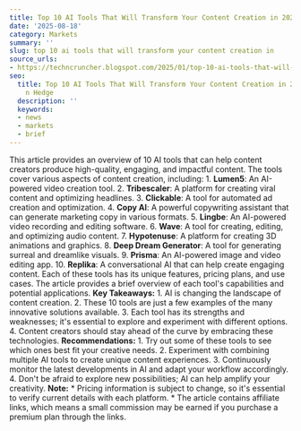 ```yaml
---
title: Top 10 AI Tools That Will Transform Your Content Creation in 2025
date: '2025-08-18'
category: Markets
summary: ''
slug: top 10 ai tools that will transform your content creation in
source_urls:
- https://techncruncher.blogspot.com/2025/01/top-10-ai-tools-that-will-transform.html
seo:
  title: Top 10 AI Tools That Will Transform Your Content Creation in 2025 | Hash
    n Hedge
  description: ''
  keywords:
  - news
  - markets
  - brief
---
```


This article provides an overview of 10 AI tools that can help content creators produce high-quality, engaging, and impactful content. The tools cover various aspects of content creation, including:  1. **Lumen5**: An AI-powered video creation tool. 2. **Tribescaler**: A platform for creating viral content and optimizing headlines. 3. **Clickable**: A tool for automated ad creation and optimization. 4. **Copy AI**: A powerful copywriting assistant that can generate marketing copy in various formats. 5. **Lingbe**: An AI-powered video recording and editing software. 6. **Wave**: A tool for creating, editing, and optimizing audio content. 7. **Hypotenuse**: A platform for creating 3D animations and graphics. 8. **Deep Dream Generator**: A tool for generating surreal and dreamlike visuals. 9. **Prisma**: An AI-powered image and video editing app. 10. **Replika**: A conversational AI that can help create engaging content.  Each of these tools has its unique features, pricing plans, and use cases. The article provides a brief overview of each tool's capabilities and potential applications.  **Key Takeaways:**  1. AI is changing the landscape of content creation. 2. These 10 tools are just a few examples of the many innovative solutions available. 3. Each tool has its strengths and weaknesses; it's essential to explore and experiment with different options. 4. Content creators should stay ahead of the curve by embracing these technologies.  **Recommendations:**  1. Try out some of these tools to see which ones best fit your creative needs. 2. Experiment with combining multiple AI tools to create unique content experiences. 3. Continuously monitor the latest developments in AI and adapt your workflow accordingly. 4. Don't be afraid to explore new possibilities; AI can help amplify your creativity.  **Note:**  * Pricing information is subject to change, so it's essential to verify current details with each platform. * The article contains affiliate links, which means a small commission may be earned if you purchase a premium plan through the links. 
